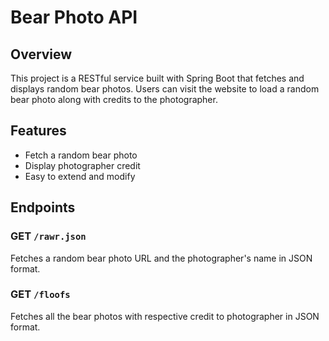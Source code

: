 # Bear Photo API

## Overview
This project is a RESTful service built with Spring Boot that fetches and displays random bear photos. Users can visit the website to load a random bear photo along with credits to the photographer.

## Features
- Fetch a random bear photo
- Display photographer credit
- Easy to extend and modify

## Endpoints
### GET `/rawr.json`
Fetches a random bear photo URL and the photographer's name in JSON format.

### GET `/floofs`
Fetches all the bear photos with respective credit to photographer in JSON format.
